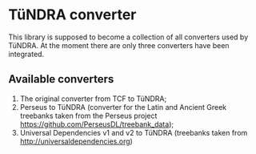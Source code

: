 # TüNDRA converter

This library is supposed to become a collection of all converters used by TüNDRA. At the moment there are only three converters have been integrated.

## Available converters

1. The original converter from TCF to TüNDRA;
2. Perseus to TüNDRA (converter for the Latin and Ancient Greek treebanks taken from the Perseus project https://github.com/PerseusDL/treebank_data);
3. Universal Dependencies v1 and v2 to TüNDRA (treebanks taken from http://universaldependencies.org)
